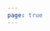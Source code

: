 ```yaml
---
page: true
---
```


<script setup>
import picture22 from './components/picture22.vue'
</script>

<picture22 />
